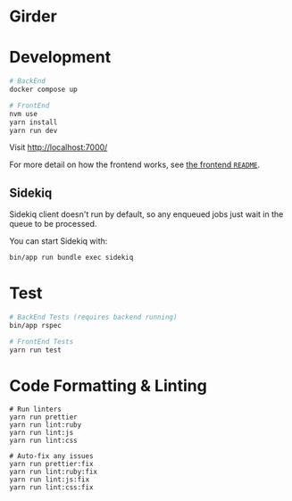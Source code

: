 # Girder

# Development

```bash
# BackEnd
docker compose up

# FrontEnd
nvm use
yarn install
yarn run dev
```

Visit [http://localhost:7000/](http://localhost:7000/)

For more detail on how the frontend works, see [the frontend `README`](app/frontend/README.md).

## Sidekiq

Sidekiq client doesn't run by default, so any enqueued jobs just wait in the queue to be processed.

You can start Sidekiq with:

```bash
bin/app run bundle exec sidekiq
```

# Test

```bash
# BackEnd Tests (requires backend running)
bin/app rspec

# FrontEnd Tests
yarn run test
```

# Code Formatting & Linting

```shell
# Run linters
yarn run prettier
yarn run lint:ruby
yarn run lint:js
yarn run lint:css

# Auto-fix any issues
yarn run prettier:fix
yarn run lint:ruby:fix
yarn run lint:js:fix
yarn run lint:css:fix
```
